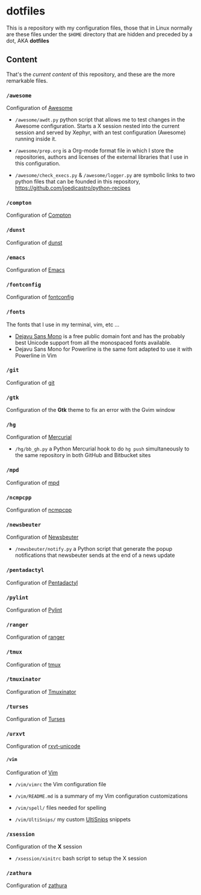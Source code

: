# dotfiles
This is a repository with my configuration files, those that in Linux normally
are these files under the `$HOME` directory that are hidden and preceded by a
dot, AKA __dotfiles__

## Content

That's the *current content* of this repository, and these are the more remarkable
files.

### `/awesome`

Configuration of [Awesome](http://awesome.naquadah.org/)

+ `/awesome/awdt.py` python script that allows me to test changes in the Awesome
  configuration. Starts a X session nested into the current session and served
  by Xephyr, with an test configuration (Awesome) running inside it.

+ `/awesome/prep.org` is a Org-mode format file in which I store the
  repositories, authors and licenses of the external libraries that I use in
  this configuration.

+ `/awesome/check_execs.py` & `/awesome/logger.py` are symbolic links to two
  python files that can be founded in this repository,
  <https://github.com/joedicastro/python-recipes>

### `/compton`

Configuration of [Compton](https://github.com/chjj/compton)

### `/dunst`

Configuration of [dunst](https://github.com/knopwob/dunst)

### `/emacs`

Configuration of [Emacs](http://www.gnu.org/software/emacs/)

### `/fontconfig`

Configuration of [fontconfig](http://www.freedesktop.org/wiki/Software/fontconfig)

### `/fonts`

The fonts that I use in my terminal, vim, etc ...

 - [Dejavu Sans Mono](http://dejavu-fonts.org) is a free public domain font and
   has the probably best Unicode support from all the monospaced fonts
   available.
 - Dejavu Sans Mono for Powerline is the same font adapted to use it with
   Powerline in Vim

### `/git`

Configuration of [git](http://git-scm.com/)

### `/gtk`

Configuration of the __Gtk__ theme to fix an error with the Gvim window

### `/hg`

Configuration of [Mercurial](http://mercurial.selenic.com/)

+ `/hg/bb_gh.py` a Python Mercurial hook to do `hg push` simultaneously to the
  same repository in both GitHub and Bitbucket sites

### `/mpd`

Configuration of [mpd](http://mpd.wikia.com/wiki/Music_Player_Daemon_Wiki)

### `/ncmpcpp`

Configuration of [ncmpcpp](http://ncmpcpp.rybczak.net/)

### `/newsbeuter`

Configuration of [Newsbeuter](http://newsbeuter.org/)

+ `/newsbeuter/notify.py` a Python script that generate the popup notifications
  that newsbeuter sends at the end of a news update

### `/pentadactyl`

Configuration of [Pentadactyl](http://5digits.org/pentadactyl/)

### `/pylint`

Configuration of [Pylint](http://www.pylint.org/)

### `/ranger`

Configuration of [ranger](http://ranger.nongnu.org/)

### `/tmux`

Configuration of [tmux](http://tmux.sourceforge.net/)

### `/tmuxinator`

Configuration of [Tmuxinator](https://github.com/aziz/tmuxinator)

### `/turses`

Configuration of [Turses](https://github.com/alejandrogomez/turses)

### `/urxvt`

Configuration of [rxvt-unicode](http://software.schmorp.de/pkg/rxvt-unicode.html)

#### `/vim`

Configuration of [Vim](http://www.vim.org)

+ `/vim/vimrc` the Vim configuration file
+ `/vim/README.md` is a summary of my Vim configuration customizations
+ `/vim/spell/` files needed for spelling
+ `/vim/UltiSnips/` my custom [UltiSnips][ulsns] snippets

  [ulsns]: https://github.com/SirVer/ultisnips

### `/xsession`

Configuration of the __X__ session

+ `/xsession/xinitrc` bash script to setup the X session

### `/zathura`

Configuration of [zathura](http://pwmt.org/projects/zathura/)
